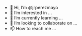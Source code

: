 - 👋 Hi, I’m @jrperezmayo
- 👀 I’m interested in ...
- 🌱 I’m currently learning ...
- 💞️ I’m looking to collaborate on ...
- 📫 How to reach me ...

<!---
jrperezmayo/jrperezmayo is a ✨ special ✨ repository because its `README.md` (this file) appears on your GitHub profile.
You can click the Preview link to take a look at your changes.
--->
